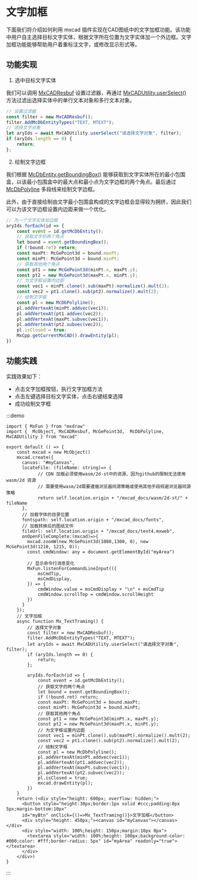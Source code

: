 # 文字加框

下面我们将介绍如何利用 mxcad 插件实现在CAD图纸中的文字加框功能。该功能中用户自主选择目标文字实体，根据文字所在位置为文字实体加一个外边框。文字加框功能能够帮助用户着重标注文字，或修改显示形式等。

## 功能实现

1. 选中目标文字实体

我们可以调用 [MxCADResbuf](../../../../api/classes/2d.MxCADResbuf.md#class-mxcadresbuf) 设置过滤器，再通过 [MxCADUtility.userSelect()](../../../../api/classes/2d.MxCADSelectionSet.md#userselect) 方法过滤出选择实体中的单行文本对象和多行文本对象。

```ts
// 设置过滤器
const filter = new MxCADResbuf();
filter.AddMcDbEntityTypes("TEXT, MTEXT");
// 选择文字对象
let aryIds = await MxCADUtility.userSelect("请选择文字对象", filter);
if (aryIds.length == 0) {
    return;
};
```

2. 绘制文字边框

我们根据 [McDbEntity.getBoundingBox()](../../../../api/classes/2d.McDbEntity.md#getboundingbox) 能够获取到文字实体所在的最小包围盒，以该最小包围盒中的最大点和最小点为文字边框的两个角点。最后通过 [McDbPolyline](../../../../api/classes/2d.McDbPolyline.md#class-mcdbpolyline) 多段线来绘制文字边框。

此外，由于直接绘制由文字最小包围盒构成的文字边框会显得较为拥挤，因此我们可以为该文字边框设置内边距来做一个优化。

```ts
// 为一个文字实体加边框
aryIds.forEach(id => {
    const event = id.getMcDbEntity();
    // 获取文字的两个角点
    let bound = event.getBoundingBox();
    if (!bound.ret) return;
    const maxPt: McGePoint3d = bound.maxPt;
    const minPt: McGePoint3d = bound.minPt;
    // 获取其他两个角点
    const pt1 = new McGePoint3d(minPt.x, maxPt.y);
    const pt2 = new McGePoint3d(maxPt.x, minPt.y);
    // 为文字框设置内边距
    const vec1 = minPt.clone().sub(maxPt).normalize().mult(2);
    const vec2 = pt1.clone().sub(pt2).normalize().mult(2);
    // 绘制文字框
    const pl = new McDbPolyline();
    pl.addVertexAt(minPt.addvec(vec1));
    pl.addVertexAt(pt1.addvec(vec2));
    pl.addVertexAt(maxPt.subvec(vec1));
    pl.addVertexAt(pt2.subvec(vec2));
    pl.isClosed = true;
    MxCpp.getCurrentMxCAD().drawEntity(pl);
})
```

## 功能实践

实践效果如下：
* 点击文字加框按钮，执行文字加框方法
* 点击左键选择目标文字实体，点击右键结束选择
* 成功绘制文字框

:::demo
```tsx
import { MxFun } from "mxdraw"
import {  McObject, MxCADResbuf, McGePoint3d,  McDbPolyline, MxCADUtility } from "mxcad"

export default () => {
    const mxcad = new McObject()
    mxcad.create({
      canvas: "#myCanvas",
      locateFile: (fileName: string)=> {
            // CDN 加载必须使用wasm/2d-st中的资源、因为github的限制无法使用wasm/2d 资源
            // 需要使用wasm/2d需要遵循浏览器同源策略或使用其他手段规避浏览器同源策略
            return self.location.origin + "/mxcad_docs/wasm/2d-st/" + fileName
      },
      // 加载字体的目录位置
      fontspath: self.location.origin + "/mxcad_docs/fonts",
      // 加载转换后的图纸文件
      fileUrl: self.location.origin + "/mxcad_docs/test4.mxweb",
      onOpenFileComplete:(mxcad)=>{
        mxcad.zoomW(new McGePoint3d(1080,1300, 0), new McGePoint3d(1210, 1215, 0));
        const cmdWindow: any = document.getElementById("myArea")

        // 显示命令行消息变化
        MxFun.listenForCommandLineInput(({
            msCmdTip,
            msCmdDisplay,
        }) => {
            cmdWindow.value = msCmdDisplay + "\n" + msCmdTip
            cmdWindow.scrollTop = cmdWindow.scrollHeight
        })
      }
    });
    // 文字加框
    async function Mx_TextTraming() {
        // 选择文字对象
        const filter = new MxCADResbuf();
        filter.AddMcDbEntityTypes("TEXT, MTEXT");
        let aryIds = await MxCADUtility.userSelect("请选择文字对象", filter);
        if (aryIds.length == 0) {
            return;
        };

        aryIds.forEach(id => {
            const event = id.getMcDbEntity();
            // 获取文字的两个角点
            let bound = event.getBoundingBox();
            if (!bound.ret) return;
            const maxPt: McGePoint3d = bound.maxPt;
            const minPt: McGePoint3d = bound.minPt;
            // 获取其他两个角点
            const pt1 = new McGePoint3d(minPt.x, maxPt.y);
            const pt2 = new McGePoint3d(maxPt.x, minPt.y);
            // 为文字框设置内边距
            const vec1 = minPt.clone().sub(maxPt).normalize().mult(2);
            const vec2 = pt1.clone().sub(pt2).normalize().mult(2);
            // 绘制文字框
            const pl = new McDbPolyline();
            pl.addVertexAt(minPt.addvec(vec1));
            pl.addVertexAt(pt1.addvec(vec2));
            pl.addVertexAt(maxPt.subvec(vec1));
            pl.addVertexAt(pt2.subvec(vec2));
            pl.isClosed = true;
            mxcad.drawEntity(pl);
        })
    }
    return (<div style="height: 600px; overflow: hidden;">
      <button style="height:30px;border:1px solid #ccc;padding:0px 5px;margin-bottom:10px"
      id="myBtn" onClick={()=>Mx_TextTraming()}>文字加框</button>
      <div style="height: 450px;"><canvas id="myCanvas"></canvas></div>
      <div style="width: 100%;height: 150px;margin:10px 0px">
        <textarea style="width: 100%;height: 100px;background-color: #000;color: #fff;border-radius: 5px" id="myArea" readonly="true"></textarea>
      </div>
    </div>)
}
```
:::



